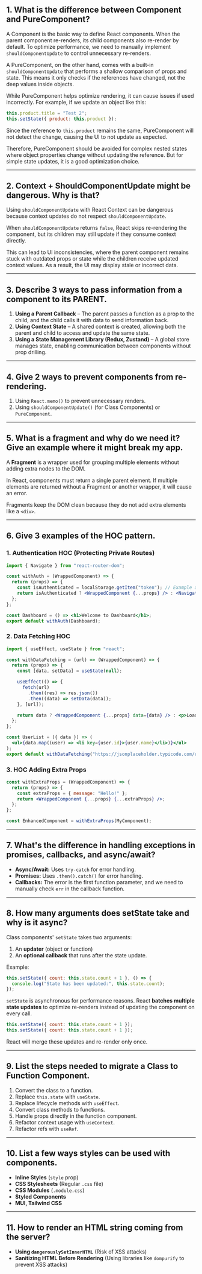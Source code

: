 ## 1. What is the difference between Component and PureComponent?

A Component is the basic way to define React components. When the parent component re-renders, its child components also re-render by default. To optimize performance, we need to manually implement `shouldComponentUpdate` to control unnecessary re-renders.

A PureComponent, on the other hand, comes with a built-in `shouldComponentUpdate` that performs a shallow comparison of props and state. This means it only checks if the references have changed, not the deep values inside objects.

While PureComponent helps optimize rendering, it can cause issues if used incorrectly. For example, if we update an object like this:

```js
this.product.title = "Test 2";
this.setState({ product: this.product });
```

Since the reference to `this.product` remains the same, PureComponent will not detect the change, causing the UI to not update as expected.

Therefore, PureComponent should be avoided for complex nested states where object properties change without updating the reference. But for simple state updates, it is a good optimization choice.

---

## 2. Context + ShouldComponentUpdate might be dangerous. Why is that?

Using `shouldComponentUpdate` with React Context can be dangerous because context updates do not respect `shouldComponentUpdate`.

When `shouldComponentUpdate` returns `false`, React skips re-rendering the component, but its children may still update if they consume context directly.

This can lead to UI inconsistencies, where the parent component remains stuck with outdated props or state while the children receive updated context values. As a result, the UI may display stale or incorrect data.

---

## 3. Describe 3 ways to pass information from a component to its PARENT.

1. **Using a Parent Callback** – The parent passes a function as a prop to the child, and the child calls it with data to send information back.
2. **Using Context State** – A shared context is created, allowing both the parent and child to access and update the same state.
3. **Using a State Management Library (Redux, Zustand)** – A global store manages state, enabling communication between components without prop drilling.

---

## 4. Give 2 ways to prevent components from re-rendering.

1. Using `React.memo()` to prevent unnecessary renders.
2. Using `shouldComponentUpdate()` (for Class Components) or `PureComponent`.

---

## 5. What is a fragment and why do we need it? Give an example where it might break my app.

A **Fragment** is a wrapper used for grouping multiple elements without adding extra nodes to the DOM.

In React, components must return a single parent element. If multiple elements are returned without a Fragment or another wrapper, it will cause an error.

Fragments keep the DOM clean because they do not add extra elements like a `<div>`.

---

## 6. Give 3 examples of the HOC pattern.

### **1. Authentication HOC** (Protecting Private Routes)

```jsx
import { Navigate } from "react-router-dom";

const withAuth = (WrappedComponent) => {
  return (props) => {
    const isAuthenticated = localStorage.getItem("token"); // Example auth check
    return isAuthenticated ? <WrappedComponent {...props} /> : <Navigate to="/login" />;
  };
};

const Dashboard = () => <h1>Welcome to Dashboard</h1>;
export default withAuth(Dashboard);
```

### **2. Data Fetching HOC**

```jsx
import { useEffect, useState } from "react";

const withDataFetching = (url) => (WrappedComponent) => {
  return (props) => {
    const [data, setData] = useState(null);

    useEffect(() => {
      fetch(url)
        .then((res) => res.json())
        .then((data) => setData(data));
    }, [url]);

    return data ? <WrappedComponent {...props} data={data} /> : <p>Loading...</p>;
  };
};

const UserList = ({ data }) => (
  <ul>{data.map((user) => <li key={user.id}>{user.name}</li>)}</ul>
);
export default withDataFetching("https://jsonplaceholder.typicode.com/users")(UserList);
```

### **3. HOC Adding Extra Props**

```jsx
const withExtraProps = (WrappedComponent) => {
  return (props) => {
    const extraProps = { message: "Hello!" };
    return <WrappedComponent {...props} {...extraProps} />;
  };
};

const EnhancedComponent = withExtraProps(MyComponent);
```

---

## 7. What's the difference in handling exceptions in promises, callbacks, and async/await?

- **Async/Await:** Uses `try-catch` for error handling.
- **Promises:** Uses `.then().catch()` for error handling.
- **Callbacks:** The error is the first function parameter, and we need to manually check `err` in the callback function.

---

## 8. How many arguments does setState take and why is it async?

Class components' `setState` takes two arguments:
1. An **updater** (object or function)
2. An **optional callback** that runs after the state update.

Example:

```jsx
this.setState({ count: this.state.count + 1 }, () => {
  console.log("State has been updated:", this.state.count);
});
```

`setState` is asynchronous for performance reasons. React **batches multiple state updates** to optimize re-renders instead of updating the component on every call.

```jsx
this.setState({ count: this.state.count + 1 });
this.setState({ count: this.state.count + 1 });
```

React will merge these updates and re-render only once.

---

## 9. List the steps needed to migrate a Class to Function Component.

1. Convert the class to a function.
2. Replace `this.state` with `useState`.
3. Replace lifecycle methods with `useEffect`.
4. Convert class methods to functions.
5. Handle props directly in the function component.
6. Refactor context usage with `useContext`.
7. Refactor refs with `useRef`.

---

## 10. List a few ways styles can be used with components.

- **Inline Styles** (`style` prop)
- **CSS Stylesheets** (Regular `.css` file)
- **CSS Modules** (`.module.css`)
- **Styled Components**
- **MUI, Tailwind CSS**

---

## 11. How to render an HTML string coming from the server?

- **Using `dangerouslySetInnerHTML`** (Risk of XSS attacks)
- **Sanitizing HTML Before Rendering** (Using libraries like `dompurify` to prevent XSS attacks)

